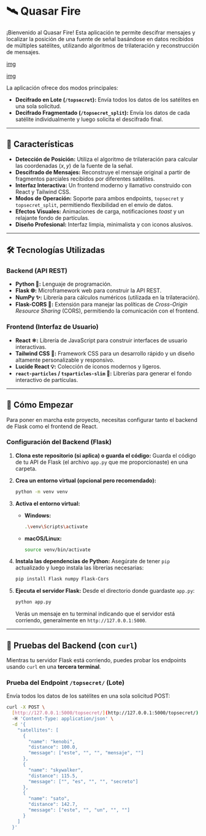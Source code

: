# 🛰️ Quasar Fire

¡Bienvenido al Quasar Fire! Esta aplicación te permite descifrar mensajes y localizar la posición de una fuente de señal basándose en datos recibidos de múltiples satélites, utilizando algoritmos de trilateración y reconstrucción de mensajes.

[img](https://i.imgur.com/wMZ5Hjt.png)

[img](https://i.imgur.com/HQ0khcV.png)

La aplicación ofrece dos modos principales:
* **Decifrado en Lote (`/topsecret`):** Envía todos los datos de los satélites en una sola solicitud.
* **Decifrado Fragmentado (`/topsecret_split`):** Envía los datos de cada satélite individualmente y luego solicita el descifrado final.

---

## 🌟 Características

* **Detección de Posición:** Utiliza el algoritmo de trilateración para calcular las coordenadas $(x, y)$ de la fuente de la señal.
* **Descifrado de Mensajes:** Reconstruye el mensaje original a partir de fragmentos parciales recibidos por diferentes satélites.
* **Interfaz Interactiva:** Un frontend moderno y llamativo construido con React y Tailwind CSS.
* **Modos de Operación:** Soporte para ambos endpoints, `topsecret` y `topsecret_split`, permitiendo flexibilidad en el envío de datos.
* **Efectos Visuales:** Animaciones de carga, notificaciones *toast* y un relajante fondo de partículas.
* **Diseño Profesional:** Interfaz limpia, minimalista y con iconos alusivos.

---

## 🛠️ Tecnologías Utilizadas

### Backend (API REST)
* **Python 🐍:** Lenguaje de programación.
* **Flask 🌐:** Microframework web para construir la API REST.
* **NumPy ✨:** Librería para cálculos numéricos (utilizada en la trilateración).
* **Flask-CORS 🔗:** Extensión para manejar las políticas de *Cross-Origin Resource Sharing* (CORS), permitiendo la comunicación con el frontend.

### Frontend (Interfaz de Usuario)
* **React ⚛️:** Librería de JavaScript para construir interfaces de usuario interactivas.
* **Tailwind CSS 🎨:** Framework CSS para un desarrollo rápido y un diseño altamente personalizable y responsivo.
* **Lucide React 💡:** Colección de iconos modernos y ligeros.
* **`react-particles` / `tsparticles-slim` 💫:** Librerías para generar el fondo interactivo de partículas.

---

## 🚀 Cómo Empezar

Para poner en marcha este proyecto, necesitas configurar tanto el backend de Flask como el frontend de React.

### Configuración del Backend (Flask)

1.  **Clona este repositorio (si aplica) o guarda el código:**
    Guarda el código de tu API de Flask (el archivo `app.py` que me proporcionaste) en una carpeta.

2.  **Crea un entorno virtual (opcional pero recomendado):**
    ```bash
    python -m venv venv
    ```

3.  **Activa el entorno virtual:**
    * **Windows:**
        ```bash
        .\venv\Scripts\activate
        ```
    * **macOS/Linux:**
        ```bash
        source venv/bin/activate
        ```

4.  **Instala las dependencias de Python:**
    Asegúrate de tener `pip` actualizado y luego instala las librerías necesarias:
    ```bash
    pip install Flask numpy Flask-Cors
    ```

5.  **Ejecuta el servidor Flask:**
    Desde el directorio donde guardaste `app.py`:
    ```bash
    python app.py
    ```
    Verás un mensaje en tu terminal indicando que el servidor está corriendo, generalmente en `http://127.0.0.1:5000`.

---


## 🧪 Pruebas del Backend (con `curl`)

Mientras tu servidor Flask está corriendo, puedes probar los endpoints usando `curl` en una **tercera terminal**.

### Prueba del Endpoint `/topsecret/` (Lote)

Envía todos los datos de los satélites en una sola solicitud POST:

```bash
curl -X POST \
  [http://127.0.0.1:5000/topsecret/](http://127.0.0.1:5000/topsecret/) \
  -H 'Content-Type: application/json' \
  -d '{
    "satellites": [
      {
        "name": "kenobi",
        "distance": 100.0,
        "message": ["este", "", "", "mensaje", ""]
      },
      {
        "name": "skywalker",
        "distance": 115.5,
        "message": ["", "es", "", "", "secreto"]
      },
      {
        "name": "sato",
        "distance": 142.7,
        "message": ["este", "", "un", "", ""]
      }
    ]
  }'
